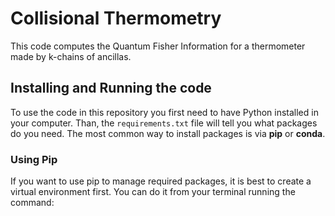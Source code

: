 # Collisional Thermometry

This code computes the Quantum Fisher Information for a thermometer made by k-chains of ancillas.

## Installing and Running the code
To use the code in this repository you first need to have Python installed in your computer.
Than, the `requirements.txt` file will tell you what packages do you need.
The most common way to install packages is via **pip** or **conda**.
### Using Pip
If you want to use pip to manage required packages, it is best to create a virtual environment first.
You can do it from your terminal running the command:
